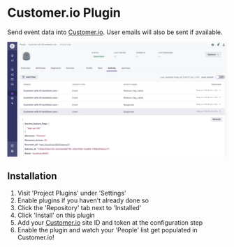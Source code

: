 # Customer.io Plugin

Send event data into [Customer.io](https://customer.io/). User emails will also be sent if available.

![Customer.io Screenshot](readme-assets/customer-io.png)

## Installation

1. Visit 'Project Plugins' under 'Settings'
1. Enable plugins if you haven't already done so
1. Click the 'Repository' tab next to 'Installed'
1. Click 'Install' on this plugin
1. Add your [Customer.io](https://customer.io/) site ID and token at the configuration step
1. Enable the plugin and watch your 'People' list get populated in Customer.io!
